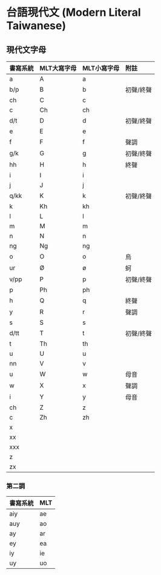 # 台語現代文 (Modern Literal Taiwanese)

## 現代文字母

| 書寫系統 | MLT大寫字母 | MLT小寫字母 | 附註 |
| :--- | :--- | :--- | :--- |
| a | A | a ||
| b/p | B | b | 初聲/終聲 |
| ch | C | c ||
| c | Ch | ch ||
| d/t | D | d | 初聲/終聲 |
| e | E | e ||
| f | F | f | 聲調 |
| g/k | G | g | 初聲/終聲 |
| hh | H | h | 終聲 |
| i | I | i ||
| j | J | j ||
| q/kk | K | k | 初聲/終聲 |
| k | Kh | kh ||
| l | L | l ||
| m | M | m ||
| n | N | n ||
| ng | Ng | ng ||
| o | O | o | 烏 |
| ur | Ø | ø | 蚵 |
| v/pp | P | p | 初聲/終聲 |
| p | Ph | ph ||
| h | Q | q | 終聲 |
| y | R | r | 聲調 |
| s | S | s ||
| d/tt | T | t | 初聲/終聲 |
| t | Th | th ||
| u | U | u ||
| nn | V | v ||
| u | W | w | 母音 |
| w | X | x | 聲調 |
| i | Y | y | 母音 |
| ch | Z | z ||
| c | Zh | zh ||
| x ||||
| xx ||||
| xxx ||||
| z ||||
| zx ||||

### 第二調

| 書寫系統 | MLT |
| :--- | :--- |
| aiy | ae |
| auy | ao |
| ay | ar |
| ey | ea |
| iy | ie |
| uy | uo |
